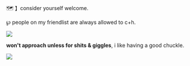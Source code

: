 🗺️ 】consider yourself welcome. 

℘ people on my friendlist are always allowed to c+h. 

![](https://files.catbox.moe/hf1gsn.webp)

__won't approach unless for shits & giggles__, i like having a good chuckle.

![](https://komarev.com/ghpvc/?username=guineapirate&color=4a578d&style=flat-plastic)
